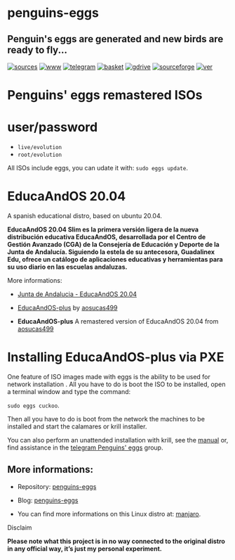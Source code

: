 penguins-eggs
=============

## Penguin&#39;s eggs are generated and new birds are ready to fly...
[![sources](https://img.shields.io/badge/github-sources-cyan)](https://github.com/pieroproietti/penguins-eggs)
[![www](https://img.shields.io/badge/www-blog-cyan)](https://penguins-eggs.net)
[![telegram](https://img.shields.io/badge/telegram-group-cyan)](https://t.me/penguins_eggs)
[![basket](https://img.shields.io/badge/basket-naked-blue)](https://penguins-eggs/basket/)
[![gdrive](https://img.shields.io/badge/gdrive-all-blue)](https://drive.google.com/drive/folders/19fwjvsZiW0Dspu2Iq-fQN0J-PDbKBlYY)
[![sourceforge](https://img.shields.io/badge/sourceforge-all-blue)](https://sourceforge.net/projects/penguins-eggs/files/)
[![ver](https://img.shields.io/npm/v/penguins-eggs.svg)](https://npmjs.org/package/penguins-eggs)

# Penguins' eggs remastered ISOs

# user/password
* ```live/evolution```
* ```root/evolution```

All ISOs include eggs, you can udate it with: ```sudo eggs update```.

# EducaAndOS 20.04

A spanish educational distro, based on ubuntu 20.04.

__EducaAndOS 20.04 Slim es la primera versión ligera de la nueva distribución educativa EducaAndOS, desarrollada por el Centro de Gestión Avanzado (CGA) de la Consejería de Educación y Deporte de la Junta de Andalucía. Siguiendo la estela de su antecesora, Guadalinex Edu, ofrece un catálogo de aplicaciones educativas y herramientas para su uso diario en las escuelas andaluzas.__

More informations:

* [Junta de Andalucia - EducaAndOS 20.04](http://www.juntadeandalucia.es/educacion/cga/portal/?page_id=7886) 
* [EducaAndOS-plus](https://github.com/aosucas499/guadalinex) by [aosucas499](https://github.com/aosucas499)


* **EducaAndOS-plus** A remastered version of EducaAndOS 20.04 from [aosucas499](https://github.com/aosucas499)

# Installing EducaAndOS-plus via PXE

One feature of ISO images made with eggs is the ability to be used for network installation . All you have to do is boot the ISO to be installed, open a terminal window and type the command: 

```sudo eggs cuckoo```.

Then all you have to do is boot from the network the machines to be installed and start the calamares or krill installer.

You can also perform an unattended installation with krill, see the [manual](https://penguins-eggs.net/docs/Tutorial/english) or, find assistance in the [telegram Penguins' eggs](https://t.me/penguins_eggs) group.


## More informations:

* Repository: [penguins-eggs](https://github.com/pieroproietti/penguins-eggs)
* Blog: [penguins-eggs](https://penguins-eggs.net)

* You can find more informations on this Linux distro at: [manjaro](https://manjaro.org/).


Disclaim

__Please note what this project is in no way connected to the original distro in any official way, it’s just my personal experiment.__
